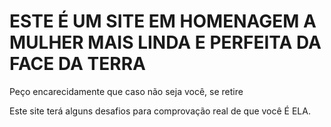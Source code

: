 <h1>ESTE É UM SITE EM HOMENAGEM A MULHER MAIS LINDA E PERFEITA DA FACE DA TERRA</h1>

<p1>Peço encarecidamente que caso não seja você, se retire</p1>

<p1>Este site terá alguns desafios para comprovação real de que você É ELA.</p1>

